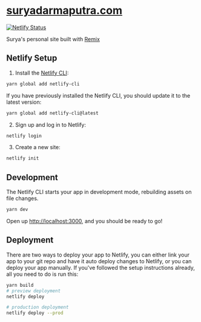 # [suryadarmaputra.com](https://suryadarmaputra.com)

[![Netlify Status](https://api.netlify.com/api/v1/badges/7533c657-0503-4acf-8ad7-47bedd8ec26a/deploy-status)](https://app.netlify.com/sites/suryadarmaputra/deploys)

Surya's personal site built with [Remix](https://remix.run)

## Netlify Setup

1. Install the [Netlify CLI](https://www.netlify.com/products/dev/):

```sh
yarn global add netlify-cli
```

If you have previously installed the Netlify CLI, you should update it to the latest version:

```sh
yarn global add netlify-cli@latest
```

2. Sign up and log in to Netlify:

```sh
netlify login
```

3. Create a new site:

```sh
netlify init
```

## Development

The Netlify CLI starts your app in development mode, rebuilding assets on file changes.

```sh
yarn dev
```

Open up [http://localhost:3000](http://localhost:3000), and you should be ready to go!

## Deployment

There are two ways to deploy your app to Netlify, you can either link your app to your git repo and have it auto deploy changes to Netlify, or you can deploy your app manually. If you've followed the setup instructions already, all you need to do is run this:

```sh
yarn build
# preview deployment
netlify deploy

# production deployment
netlify deploy --prod
```

